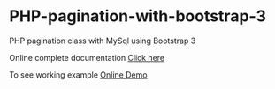# PHP-pagination-with-bootstrap-3
PHP pagination class with MySql using Bootstrap 3

Online complete documentation <a href="https://learncodeweb.com/web-development/php-pagination-class-with-mysql-using-bootstrap-3/">Click here</a>

To see working example <a href="https://learncodeweb.com/demo/web-development/php-pagination-class-with-mysql-using-bootstrap-3/?tb1=Africa">Online Demo</a>
